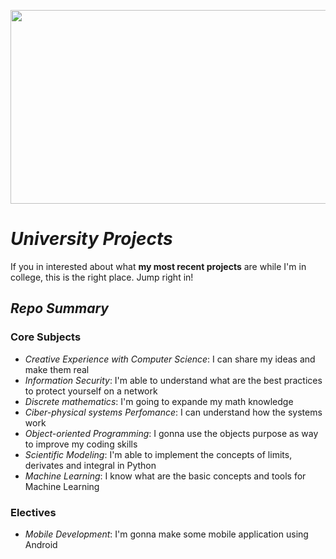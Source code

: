 [<img src="https://miro.medium.com/v2/resize:fit:638/1*iND_uCSZM-UMdl5v5XxijA.png" height="310" width="1000"/>](puc.png)

# *University Projects*
If you in interested about what **my most recent projects** are while I'm in college, this is the right place. Jump right in!

## *Repo Summary*
### Core Subjects
- *Creative Experience with Computer Science*: I can share my ideas and make them real 
- *Information Security*: I'm able to understand what are the best practices to protect yourself on a network
- *Discrete mathematics*: I'm going to expande my math knowledge
- *Ciber-physical systems Perfomance*: I can understand how the systems work
- *Object-oriented Programming*: I gonna use the objects purpose as way to improve my coding skills
- *Scientific Modeling*: I'm able to implement the concepts of limits, derivates and integral in Python
- *Machine Learning*: I know what are the basic concepts and tools for Machine Learning
  
### Electives
- *Mobile Development*: I'm gonna make some mobile application using Android
